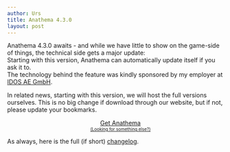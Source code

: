 ```yaml
---
author: Urs
title: Anathema 4.3.0
layout: post
---
```


Anathema 4.3.0 awaits - and while we have little to show on the game-side of things, the technical side gets a major update:  
Starting with this version, Anathema can automatically update itself if you ask it to.  
The technology behind the feature was kindly sponsored by my employer at [IDOS AE GmbH](http://www.idos.de).  

In related news, starting with this version, we will host the full versions ourselves. This is no big change if download through our website,
but if not, please update your bookmarks.

<ul><center>
	<a class="linkToLatestVersion" href="http://anathema.butatopanto.de:8081/full/">
		<span>Get Anathema</span>
		<span class="latestVersion"> </span>
	</a>
	<br/>
	<a href="http://anathema.butatopanto.de:8081/full" style="font-size:x-small">(Looking for something else?)</a>
	</center></ul>

As always, here is the full (if short) [changelog](https://github.com/anathema/anathema/blob/v4.3.0/Development_Documentation/Distribution/English/versions.md).
